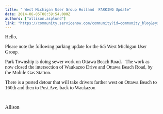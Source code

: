 ```yaml
---
title: " West Michigan User Group Holland  PARKING Update"
date: 2014-06-05T00:59:54.000Z
authors: ["allison.asplund"]
link: "https://community.servicenow.com/community?id=community_blog&sys_id=903d2ae5dbd0dbc01dcaf3231f961995"
---
```

<p><span style="font-size: 12pt; font-family: times new roman,times;">Hello,</span></p><p></p><p><span style="font-family: times new roman,times; font-size: 12pt;">Please note the following parking update for the 6/5 West Michigan User Group.</span></p><p></p><p><span style="font-family: times new roman,times; font-size: 12pt;">Park Township is doing sewer work on Ottawa Beach Road.   The work as now closed the intersection of Waukazoo Drive and Ottawa Beach Road, by the Mobile Gas Station.</span></p><p></p><p><span style="font-size: 12pt; font-family: times new roman,times;">There is a posted detour that will take drivers farther west on Ottawa Beach to 160th and then to Post Ave, back to Waukazoo.   </span></p><p><span style="font-size: 12pt; font-family: times new roman,times;"><br/></span></p><p><span style="font-size: 12pt; font-family: times new roman,times;">Allison</span></p>